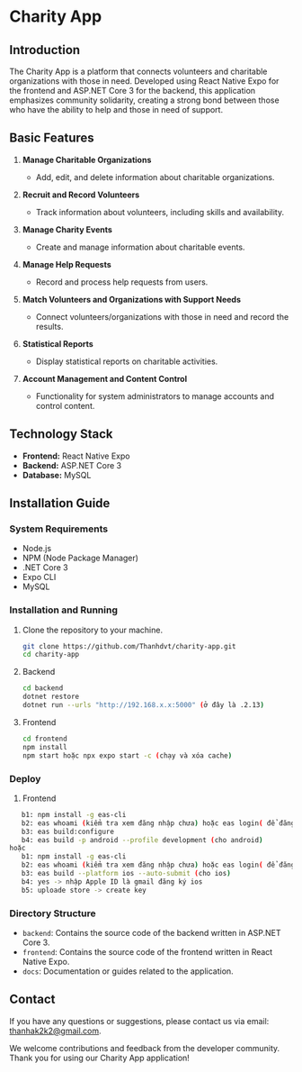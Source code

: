 # Charity App

## Introduction
The Charity App is a platform that connects volunteers and charitable organizations with those in need. Developed using React Native Expo for the frontend and ASP.NET Core 3 for the backend, this application emphasizes community solidarity, creating a strong bond between those who have the ability to help and those in need of support.

## Basic Features
1. **Manage Charitable Organizations**
   - Add, edit, and delete information about charitable organizations.

2. **Recruit and Record Volunteers**
   - Track information about volunteers, including skills and availability.

3. **Manage Charity Events**
   - Create and manage information about charitable events.

4. **Manage Help Requests**
   - Record and process help requests from users.

5. **Match Volunteers and Organizations with Support Needs**
   - Connect volunteers/organizations with those in need and record the results.

6. **Statistical Reports**
   - Display statistical reports on charitable activities.

7. **Account Management and Content Control**
   - Functionality for system administrators to manage accounts and control content.

## Technology Stack
- **Frontend:** React Native Expo
- **Backend:** ASP.NET Core 3
- **Database:** MySQL

## Installation Guide
### System Requirements
- Node.js
- NPM (Node Package Manager)
- .NET Core 3
- Expo CLI
- MySQL

### Installation and Running
1. Clone the repository to your machine.
   ```bash
   git clone https://github.com/Thanhdvt/charity-app.git
   cd charity-app
   ```

2. Backend
   ```bash
   cd backend
   dotnet restore
   dotnet run --urls "http://192.168.x.x:5000" (ở đây là .2.13)
   ```

3. Frontend
   ```bash
   cd frontend
   npm install
   npm start hoặc npx expo start -c (chạy và xóa cache)
   ```
### Deploy
1. Frontend
```bash
   b1: npm install -g eas-cli
   b2: eas whoami (kiểm tra xem đăng nhập chưa) hoặc eas login( để đăng nhập )
   b3: eas build:configure
   b4: eas build -p android --profile development (cho android)
hoặc
   b1: npm install -g eas-cli
   b2: eas whoami (kiểm tra xem đăng nhập chưa) hoặc eas login( để đăng nhập )
   b3: eas build --platform ios --auto-submit (cho ios)
   b4: yes -> nhập Apple ID là gmail đăng ký ios
   b5: uploade store -> create key
```

### Directory Structure

* `backend`: Contains the source code of the backend written in ASP.NET Core 3.
* `frontend`: Contains the source code of the frontend written in React Native Expo.
* `docs`: Documentation or guides related to the application.

## Contact
If you have any questions or suggestions, please contact us via email: thanhak2k2@gmail.com.

We welcome contributions and feedback from the developer community. Thank you for using our Charity App application!
